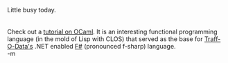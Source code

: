Little busy today.  
<br />
<br />Check out a <a href="http://linuxgazette.net/issue99/stellingwerff.html">tutorial on OCaml</a>.  It is an interesting functional programming language (in the mold of Lisp with CLOS) that served as the base for <a href="http://www.microsoft.com">Traff-O-Data's</a> .NET enabled <a href="http://research.microsoft.com/projects/ilx/fsharp.aspx">F#</a> (pronounced f-sharp) language.
<br />-m
<br />